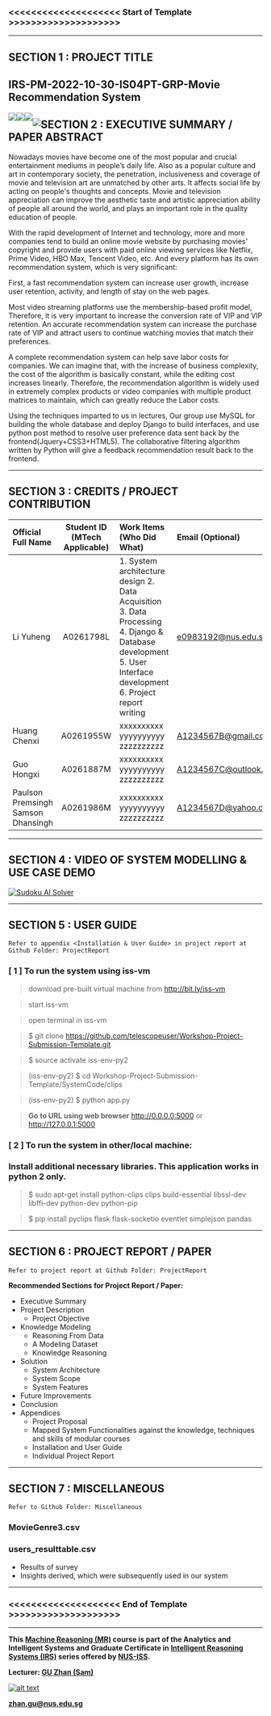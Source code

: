### <<<<<<<<<<<<<<<<<<<< Start of Template >>>>>>>>>>>>>>>>>>>>

---

## SECTION 1 : PROJECT TITLE
## IRS-PM-2022-10-30-IS04PT-GRP-Movie Recommendation System

<img src="img/index.png"
     style="float: left; margin-right: 0px;" />

<img src="img/home.png"
     style="float: left; margin-right: 0px;" />

<img src="img/user.png"
     style="float: left; margin-right: 0px;" />

<img src="img/item.png"
     style="float: left; margin-right: 0px;" />
---

## SECTION 2 : EXECUTIVE SUMMARY / PAPER ABSTRACT
Nowadays movies have become one of the most popular and crucial entertainment mediums in people’s daily life. Also as a popular culture and art in contemporary society, the penetration, inclusiveness and coverage of movie and television art are unmatched by other arts. It affects social life by acting on people's thoughts and concepts. Movie and television appreciation can improve the aesthetic taste and artistic appreciation ability of people all around the world, and plays an important role in the quality education of people.

With the rapid development of Internet and technology, more and more companies tend to build an online movie website by purchasing movies’ copyright and provide users with paid online viewing services like Netflix, Prime Video, HBO Max, Tencent Video, etc. And every platform has its own recommendation system, which is very significant:

First, a fast recommendation system can increase user growth, increase user retention, activity, and length of stay on the web pages.

Most video streaming platforms use the membership-based profit model, Therefore, it is very important to increase the conversion rate of VIP and VIP retention. An accurate recommendation system can increase the purchase rate of VIP and attract users to continue watching movies that match their preferences.

A complete recommendation system can help save labor costs for companies. We can imagine that, with the increase of business complexity, the cost of the algorithm is basically constant, while the editing cost increases linearly. Therefore, the recommendation algorithm is widely used in extremely complex products or video companies with multiple product matrices to maintain, which can greatly reduce the Labor costs.

Using the techniques imparted to us in lectures, Our group use MySQL for building the whole database and deploy Django to build interfaces, and use python post method to resolve user preference data sent back by the frontend(Jquery+CSS3+HTML5). The collaborative filtering algorithm written by Python will give a feedback recommendation result back to the frontend.


---

## SECTION 3 : CREDITS / PROJECT CONTRIBUTION

| Official Full Name  | Student ID (MTech Applicable)  | Work Items (Who Did What) | Email (Optional) |
| :------------ |:---------------:| :-----| :-----|
| Li Yuheng | A0261798L | 1. System architecture design 2. Data Acquisition 3. Data Processing 4. Django & Database development 5. User Interface development 6. Project report writing| e0983192@nus.edu.sg |
| Huang Chenxi | A0261955W | xxxxxxxxxx yyyyyyyyyy zzzzzzzzzz| A1234567B@gmail.com |
| Guo Hongxi | A0261887M | xxxxxxxxxx yyyyyyyyyy zzzzzzzzzz| A1234567C@outlook.com |
| Paulson Premsingh Samson Dhansingh | A0261986M | xxxxxxxxxx yyyyyyyyyy zzzzzzzzzz| A1234567D@yahoo.com |

---

## SECTION 4 : VIDEO OF SYSTEM MODELLING & USE CASE DEMO

[![Sudoku AI Solver](http://img.youtube.com/vi/-AiYLUjP6o8/0.jpg)](https://youtu.be/-AiYLUjP6o8 "Sudoku AI Solver")


---

## SECTION 5 : USER GUIDE

`Refer to appendix <Installation & User Guide> in project report at Github Folder: ProjectReport`

### [ 1 ] To run the system using iss-vm

> download pre-built virtual machine from http://bit.ly/iss-vm

> start iss-vm

> open terminal in iss-vm

> $ git clone https://github.com/telescopeuser/Workshop-Project-Submission-Template.git

> $ source activate iss-env-py2

> (iss-env-py2) $ cd Workshop-Project-Submission-Template/SystemCode/clips

> (iss-env-py2) $ python app.py

> **Go to URL using web browser** http://0.0.0.0:5000 or http://127.0.0.1:5000

### [ 2 ] To run the system in other/local machine:
### Install additional necessary libraries. This application works in python 2 only.

> $ sudo apt-get install python-clips clips build-essential libssl-dev libffi-dev python-dev python-pip

> $ pip install pyclips flask flask-socketio eventlet simplejson pandas

---
## SECTION 6 : PROJECT REPORT / PAPER

`Refer to project report at Github Folder: ProjectReport`

**Recommended Sections for Project Report / Paper:**
- Executive Summary 
- Project Description
    - Project Objective
- Knowledge Modeling
  - Reasoning From Data
  - A Modeling Dataset
  - Knowledge Reasoning
- Solution
  - System Architecture
  - System Scope
  - System Features
- Future Improvements
- Conclusion
- Appendices
  - Project Proposal
  - Mapped System Functionalities against the knowledge, techniques and skills of modular courses
  - Installation and User Guide
  - Individual Project Report


---
## SECTION 7 : MISCELLANEOUS

`Refer to Github Folder: Miscellaneous`

### MovieGenre3.csv

### users_resulttable.csv
* Results of survey
* Insights derived, which were subsequently used in our system

---

### <<<<<<<<<<<<<<<<<<<< End of Template >>>>>>>>>>>>>>>>>>>>

---

**This [Machine Reasoning (MR)](https://www.iss.nus.edu.sg/executive-education/course/detail/machine-reasoning "Machine Reasoning") course is part of the Analytics and Intelligent Systems and Graduate Certificate in [Intelligent Reasoning Systems (IRS)](https://www.iss.nus.edu.sg/stackable-certificate-programmes/intelligent-systems "Intelligent Reasoning Systems") series offered by [NUS-ISS](https://www.iss.nus.edu.sg "Institute of Systems Science, National University of Singapore").**

**Lecturer: [GU Zhan (Sam)](https://www.iss.nus.edu.sg/about-us/staff/detail/201/GU%20Zhan "GU Zhan (Sam)")**

[![alt text](https://www.iss.nus.edu.sg/images/default-source/About-Us/7.6.1-teaching-staff/sam-website.tmb-.png "Let's check Sam' profile page")](https://www.iss.nus.edu.sg/about-us/staff/detail/201/GU%20Zhan)

**zhan.gu@nus.edu.sg**
